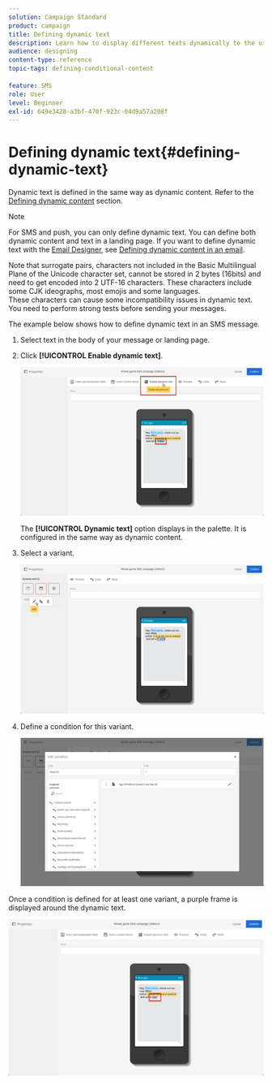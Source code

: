 ```yaml
---
solution: Campaign Standard
product: campaign
title: Defining dynamic text
description: Learn how to display different texts dynamically to the user according to the conditions defined in Adobe Campaign.
audience: designing
content-type: reference
topic-tags: defining-conditional-content

feature: SMS
role: User
level: Beginner
exl-id: 649e3428-a3bf-470f-923c-04d9a57a208f
---
```

# Defining dynamic text{#defining-dynamic-text}

Dynamic text is defined in the same way as dynamic content. Refer to the [Defining dynamic content](../../designing/using/personalization.md#defining-dynamic-content-in-an-email) section.

>[!NOTE]
>
>For SMS and push, you can only define dynamic text. You can define both dynamic content and text in a landing page. If you want to define dynamic text with the [Email Designer](../../designing/using/designing-content-in-adobe-campaign.md), see [Defining dynamic content in an email](../../designing/using/personalization.md#defining-dynamic-content-in-an-email).

Note that surrogate pairs, characters not included in the Basic Multilingual Plane of the Unicode character set, cannot be stored in 2 bytes (16bits) and need to get encoded into 2 UTF-16 characters. These characters include some CJK ideographs, most emojis and some languages.
<br>These characters can cause some incompatibility issues in dynamic text. You need to perform strong tests before sending your messages.


The example below shows how to define dynamic text in an SMS message.

1. Select text in the body of your message or landing page.
1. Click **[!UICONTROL Enable dynamic text]**.

   ![](assets/dynamic_text_sms_1.png)

   The **[!UICONTROL Dynamic text]** option displays in the palette. It is configured in the same way as dynamic content.

1. Select a variant.

   ![](assets/dynamic_text_sms_2.png)

1. Define a condition for this variant.

   ![](assets/dynamic_text_sms_4.png)

Once a condition is defined for at least one variant, a purple frame is displayed around the dynamic text.

![](assets/dynamic_text_sms_3.png)
